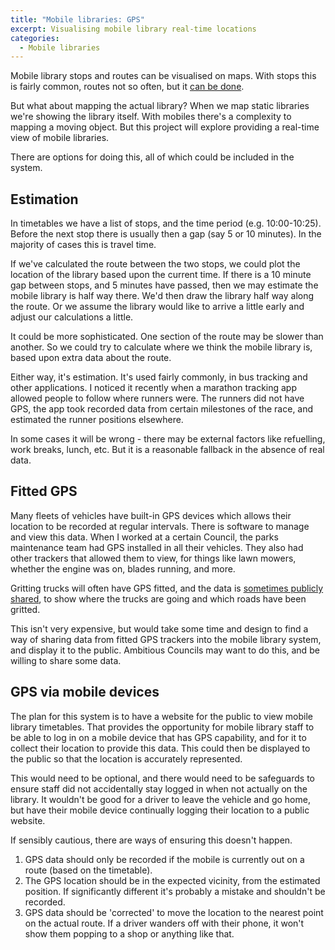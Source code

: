 ```yaml
---
title: "Mobile libraries: GPS"
excerpt: Visualising mobile library real-time locations
categories:
  - Mobile libraries
---
```


Mobile library stops and routes can be visualised on maps. With stops this is fairly common, routes not so often, but it [can be done](/mobile-library-data-routes).

But what about mapping the actual library? When we map static libraries we're showing the library itself. With mobiles there's a complexity to mapping a moving object. But this project will explore providing a real-time view of mobile libraries.

There are options for doing this, all of which could be included in the system.

## Estimation

In timetables we have a list of stops, and the time period (e.g. 10:00-10:25). Before the next stop there is usually then a gap (say 5 or 10 minutes). In the majority of cases this is travel time.

If we've calculated the route between the two stops, we could plot the location of the library based upon the current time. If there is a 10 minute gap between stops, and 5 minutes have passed, then we may estimate the mobile library is half way there. We'd then draw the library half way along the route. Or we assume the library would like to arrive a little early and adjust our calculations a little.

It could be more sophisticated. One section of the route may be slower than another. So we could try to calculate where we think the mobile library is, based upon extra data about the route.

Either way, it's estimation. It's used fairly commonly, in bus tracking and other applications. I noticed it recently when a marathon tracking app allowed people to follow where runners were. The runners did not have GPS, the app took recorded data from certain milestones of the race, and estimated the runner positions elsewhere.

In some cases it will be wrong - there may be external factors like refuelling, work breaks, lunch, etc. But it is a reasonable fallback in the absence of real data.

## Fitted GPS

Many fleets of vehicles have built-in GPS devices which allows their location to be recorded at regular intervals. There is software to manage and view this data. When I worked at a certain Council, the parks maintenance team had GPS installed in all their vehicles. They also had other trackers that allowed them to view, for things like lawn mowers, whether the engine was on, blades running, and more.

Gritting trucks will often have GPS fitted, and the data is [sometimes publicly shared](https://www.bbc.co.uk/news/uk-england-essex-20211004), to show where the trucks are going and which roads have been gritted.

This isn't very expensive, but would take some time and design to find a way of sharing data from fitted GPS trackers into the mobile library system, and display it to the public. Ambitious Councils may want to do this, and be willing to share some data.

## GPS via mobile devices

The plan for this system is to have a website for the public to view mobile library timetables. That provides the opportunity for mobile library staff to be able to log in on a mobile device that has GPS capability, and for it to collect their location to provide this data. This could then be displayed to the public so that the location is accurately represented.

This would need to be optional, and there would need to be safeguards to ensure staff did not accidentally stay logged in when not actually on the library. It wouldn't be good for a driver to leave the vehicle and go home, but have their mobile device continually logging their location to a public website.

If sensibly cautious, there are ways of ensuring this doesn't happen.

1. GPS data should only be recorded if the mobile is currently out on a route (based on the timetable).
2. The GPS location should be in the expected vicinity, from the estimated position. If significantly different it's probably a mistake and shouldn't be recorded.
3. GPS data should be 'corrected' to move the location to the nearest point on the actual route. If a driver wanders off with their phone, it won't show them popping to a shop or anything like that.